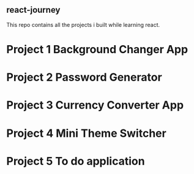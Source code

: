## react-journey

This repo contains all the projects i built while learning react. 

# Project 1 Background Changer App


# Project 2 Password Generator


# Project 3 Currency Converter App


# Project 4 Mini Theme Switcher 


# Project 5 To do application

